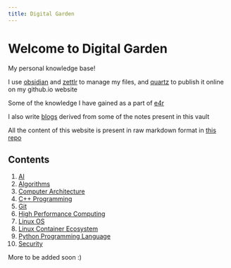 ```yaml
---
title: Digital Garden
---
```


# Welcome to Digital Garden

My personal knowledge base!

I use [obsidian](https://obsidian.md/) and [zettlr](https://www.zettlr.com/) to manage my files, and [quartz](https://quartz.jzhao.xyz/) to publish it online on my github.io website

Some of the knowledge I have gained as a part of [e4r](https://www.thoughtworks.com/en-in/clients/engineering-research)

I also write [blogs](https://medium.com/@maneesh29s) derived from some of the notes present in this vault

All the content of this website is present in raw markdown format in [this repo](https://github.com/maneesh29s/digital-garden)

## Contents

1. [AI](./AI)
1. [Algorithms](./Algorithms)
1. [Computer Architecture](./ComputerArchitecture)
1. [C++ Programming](./CPP)
1. [Git](./GitAdvanced)
1. [High Performance Computing](./HPC)
1. [Linux OS](./Linux)
1. [Linux Container Ecosystem](./Linux/Containers)
1. [Python Programming Language](./Python)
1. [Security](./Security)

More to be added soon :)
